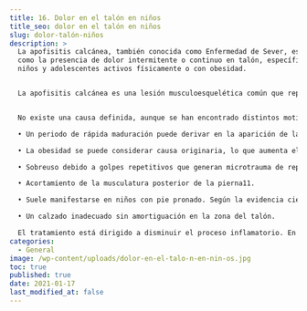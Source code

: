 ```yaml
---
title: 16. Dolor en el talón en niños
title_seo: dolor en el talón en niños
slug: dolor-talón-niños
description: >
  La apofisitis calcánea, también conocida como Enfermedad de Sever, es descrita
  como la presencia de dolor intermitente o continuo en talón, específica en
  niños y adolescentes activos físicamente o con obesidad.


  La apofisitis calcánea es una lesión musculoesquelética común que representa entre el 2 - 16% de las consultas infantiles al podólogo y comprende entre el 16,3% - 22,7% de las lesiones por esfuerzo en niños, generalmente se presenta entre las edades de 8-15 años, pero se ha observado en niños de incluso de 6 años. Aparece de forma unilateral en un 51% de los casos, estando relacionado con el miembro dominante.


  No existe una causa definida, aunque se han encontrado distintos motivos que provocan apofisitis calcánea, entre las que se encuentran:

  •	Un periodo de rápida maduración puede derivar en la aparición de la apofisitis calcánea porque se experimenta un crecimiento acelerado que provoca desequilibrios músculo-tendinosos.

  •	La obesidad se puede considerar causa originaria, lo que aumenta el riesgo de esta afectación.

  •	Sobreuso debido a golpes repetitivos que generan microtrauma de repetición, relacionado con deportes de impacto como saltar o correr.

  •	Acortamiento de la musculatura posterior de la pierna11.

  •	Suele manifestarse en niños con pie pronado. Según la evidencia científica, el 95% de los niños que presentan esta patología, sufren alteraciones biomecánicas.

  •	Un calzado inadecuado sin amortiguación en la zona del talón.

  El tratamiento está dirigido a disminuir el proceso inflamatorio. En clínica del pie López del Amo en Murcia, su podólogo, en primer lugar se debe disminuir la tensión, disminuyendo así el microtrauma de repetición. Esto se lleva a cabo con el uso de ortesis plantares a medida con cazoleta para concentrar la grasa plantar del talón bajo el calcáneo a fin de disminuir las fuerzas de reacción del suelo y consiguiendo una amortiguación de talón o elevación de talón para la eliminar las fuerzas de tensión en el calcáneo. Además de un calzado apropiado, todo esto tiene como objetivo la disminución de impactos, disminuyendo también la sintomatología y el tiempo de recuperación. 
categories:
  - General
image: /wp-content/uploads/dolor-en-el-talo-n-en-nin-os.jpg
toc: true
published: true
date: 2021-01-17
last_modified_at: false
---
```

